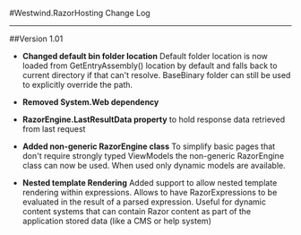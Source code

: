 #Westwind.RazorHosting Change Log
* * * 

##Version 1.01

* **Changed default bin folder location**
  Default folder location is now loaded from GetEntryAssembly() location by default and falls back to current directory if that can't resolve. BaseBinary folder can still be used to explicitly override the path.

* **Removed System.Web dependency**

* **RazorEngine.LastResultData property**
   to hold response data retrieved from last request

* **Added non-generic RazorEngine class**
  To simplify basic pages that don't require strongly typed ViewModels the non-generic RazorEngine class can now be used. When used only dynamic models are available.

* **Nested template Rendering**
  Added support to allow nested template rendering within expressions. Allows to have RazorExpressions to be evaluated in the result of a parsed expression. Useful for dynamic content systems that can contain Razor content as part of the application stored data (like a CMS or help system)
  